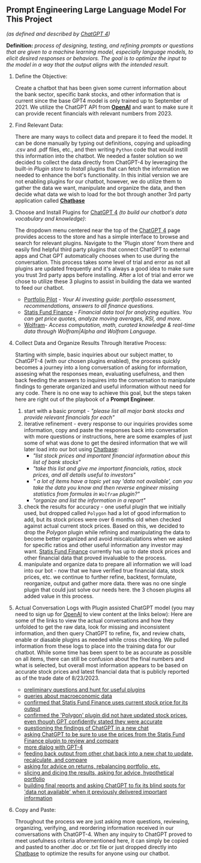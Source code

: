 ## Prompt Engineering Large Language Model For This Project
*(as defined and described by [ChatGPT 4](https://chat.openai.com/))*

**Definition:** *process of designing, testing, and refining prompts or questions that are given to a machine learning model, especially language models, to elicit desired responses or behaviors. The goal is to optimize the input to the model in a way that the output aligns with the intended result.*

1. Define the Objective: 

    Create a chatbot that has been given some current information about the bank sector, specific bank stocks, and other information that is current since the base GPT4 model is only trained up to September of 2021.  We utilize the ChatGPT API from **[OpenAI](https://openai.com/product)** and want to make sure it can provide recent financials with relevant numbers from 2023.

2. Find Relevant Data:

    There are many ways to collect data and prepare it to feed the model.  It can be done manually by typing out definitions, copying and uploading .csv and .pdf files, etc., and then writing `Python` code that would instill this information into the chatbot.  We needed a faster solution so we decided to collect the data directly from ChatGPT-4 by leveraging the built-in *Plugin store* to *Install* plugins that can fetch the information we needed to enhance the bot's functionality.  In this initial version we are not enabling plugins for our chatbot, however, we do utilize them to gather the data we want, manipulate and organize the data, and then decide what data we wish to load for the bot through another 3rd party application called **[Chatbase](https://www.chatbase.co/)**

3. Choose and Install Plugins for [ChatGPT 4](https://chat.openai.com/) *(to build our chatbot's data vocabulary and knowledge)*:

    The dropdown menu centered near the top of the [ChatGPT 4](https://chat.openai.com/) page provides access to the store and has a simple interface to browse and search for relevant plugins.  Navigate to the 'Plugin store' from there and easily find helpful third party plugins that connect ChatGPT to external apps and Chat GPT automatically chooses when to use during the conversation.  This process takes some level of trial and error as not all plugins are updated frequently and it's always a good idea to make sure you trust 3rd party apps before installing.  After a lot of trial and error we chose to utilize these 3 plugins to assist in building the data we wanted to feed our chatbot.
    + [Portfolio Pilot](https://portfoliopilot.com/) - *Your AI investing guide: portfolio assessment, recommendations, answers to all finance questions.*
    + [Statis Fund Finance](https://www.statisfund.com/about) - *Financial data tool for analyzing equities. You can get price quotes, analyze moving averages, RSI, and more.*
    + [Wolfram](https://products.wolframalpha.com/api)- *Access computation, math, curated knowledge & real-time data through Wolfram|Alpha and Wolfram Language.*

4. Collect Data and Organize Results Through Iterative Process:

    Starting with simple, basic inquiries about our subject matter, to ChatGPT-4 (with our chosen plugins enabled), the process quickly becomes a journey into a long conversation of asking for information, assesing what the responses mean, evaluating usefulness, and then back feeding the answers to inquires into the conversation to manipulate findings to generate organized and useful information without need for any code.  There is no one way to achieve this goal, but the steps taken here are right out of the playbook of a **Prompt Engineer**.
    1. start with a basic prompt - *"please list all major bank stocks and provide relevant financials for each"*
    2. iterative refinement - every response to our inquiries provides some information, copy and paste the responses back into conversation with more questions or instructions, here are some examples of just some of what was done to get the desired information that we will later load into our bot using [Chatbase](https://www.chatbase.co/):
        + *"list stock prices and important financial information about this list of bank stocks"* 
        + *"take this list and give me important financials, ratios, stock prices, and all details useful to investors"*
        + *" a lot of items have a topic yet say 'data not available', can you take the data you know and then reverse engineer missing statistics from formulas in `Wolfram` plugin?"*
        + *"organize and list the information in a report"*
    3. check the results for accuracy - one useful plugin that we initially used, but dropped called `Polygon` had a lot of good information to add, but its stock prices were over 6 months old when checked against actual current stock prices.  Based on this, we decided to drop the *Polygon* plugin while refining and manipulating the data to become better organized and avoid miscalculations when we asked for specific ratios and other useful information any investor may want.  [Statis Fund Finance](https://www.statisfund.com/about) currently has up to date stock prices and other financial data that proved invaluable to the process.
    4. manipulate and organize data to prepare all information we will load into our bot - now that we have verified true financial data, stock prices, etc. we continue to further refine, backtest, formulate, reorganize, output and gather more data.  there was no one single plugin that could just solve our needs here.  the 3 chosen plugins all added value in this process.

5. Actual Conversation Logs with Plugin assisted ChatGPT model (you may need to sign up for [OpenAI](https://openai.com/) to view content at the links below):
    Here are some of the links to view the actual conversations and how they unfolded to get the raw data, look for missing and inconsistent information, and then query ChatGPT to refine, fix, and review chats, enable or diasable plugins as needed while cross checking.  We pulled information from these logs to place into the training data for our chatbot.  While some time has been spent to be as accurate as possible on all items, there can still be confusion about the final numbers and what is selected, but overall most information appears to be based on accurate stock prices and latest financial data that is publicly reported as of the trade date of 8/23/2023.
    + [preliminary questions and hunt for useful plugins](https://chat.openai.com/share/7ce7ea02-553b-47c1-943b-e4d7840638c6)
    + [queries about macroeconomic data](https://chat.openai.com/share/7ce7ea02-553b-47c1-943b-e4d7840638c6)
    + [confirmed that Statis Fund Finance uses current stock price for its output](https://chat.openai.com/share/5b09cd35-46a1-4b4b-8c0c-37e9e26e3f7e)
    + [confirmed the 'Polygon' plugin did not have updated stock prices, even though GPT confidently stated they were accurate](https://chat.openai.com/share/d3c6c114-326c-4f61-b3bd-2a0443c2230e)
    + [questioning the findings of ChatGPT in a new chat](https://chat.openai.com/share/d3c6c114-326c-4f61-b3bd-2a0443c2230e)
    + [asking ChatGPT to be sure to use the prices from the Statis Fund Finance plugin to review and compare](https://chat.openai.com/share/38e3eeb0-5084-4f16-899b-8d1b1b66853d)
    + [more dialog with GPT-4](https://chat.openai.com/share/556bdec5-2561-41f5-a9aa-f14478240225)
    + [feeding back output from other chat back into a new chat to update, recalculate, and compare](https://chat.openai.com/share/c6066d95-9a9d-4cab-a847-84c0eb9338fb)
    + [asking for advice on returns, rebalancing portfolio, etc.](https://chat.openai.com/share/7ff1de54-2f2c-4ac3-b000-e6e183c7d9f8)
    + [slicing and dicing the results, asking for advice, hypothetical portfolio](https://chat.openai.com/share/e5ca29c6-3469-4b28-a20d-87ed841e73ec)
    + [building final reports and asking ChatGPT to fix its blind spots for 'data not available' when it previously delivered important information](https://chat.openai.com/share/3733544e-4bb9-46c0-a10f-435f52c08a47)

6. Copy and Paste: 

    Throughout the process we are just asking more questions, reviewing, organizing, verifying, and reordering information received in our conversations with ChatGPT-4.  When any inquiry to ChatGPT proved to meet usefulness criteria aforementioned here, it can simply be copied and pasted to another .doc or .txt file or just dropped directly into [Chatbase](https://www.chatbase.co/) to optimize the results for anyone using our chatbot.
